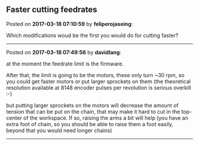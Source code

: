 ## Faster cutting feedrates
Posted on **2017-03-18 07:10:59** by **feliperojaseing**:

Which modifications woud be the first you would do for cutting faster?

---

Posted on **2017-03-18 07:49:56** by **davidlang**:

at the moment the feedrate limit is the firmware.



After that, the limit is going to be the motors, these only turn ~30 rpm, so you could get faster motors or put larger sprockets on them (the theoretical resolution available at 8148 encoder pulses per revolution is serious overkill :-)



but putting larger sprockets on the motors will decrease the amount of tension that can be put on the chain, that may make it hard to cut in the top-center of the workspace. If so, raising the arms a bit will help (you have an extra foot of chain, so you should be able to raise them a foot easily, beyond that you would need longer chains)

---

